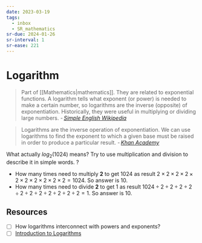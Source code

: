 ```yaml
---
date: 2023-03-19
tags:
  - inbox
  - SR_mathematics
sr-due: 2024-01-26
sr-interval: 1
sr-ease: 221
---
```


# Logarithm

> Part of [[Mathematics|mathematics]]. They are related to exponential
> functions. A logarithm tells what exponent (or power) is needed to make a
> certain number, so logarithms are the inverse (opposite) of exponentiation.
> Historically, they were useful in multiplying or dividing large numbers.
> - <cite>[Simple English Wikipedia](https://simple.wikipedia.org/wiki/Logarithm)</cite>

> Logarithms are the inverse operation of exponentiation. We can use logarithms
> to find the exponent to which a given base must be raised in order to produce
> a particular result.
> - <cite>[Khan Academy](https://www.khanacademy.org/math/algebra2/x2ec2f6f830c9fb89:logs/x2ec2f6f830c9fb89:exp-models/a/logarithms-faq)</cite>

What actually $log_{2}(1024)$ means? Try to use multiplication and division to
describe it in simple words.
?
- How many times need to multiply **2** to get 1024 as result
  $2 \times 2 \times 2 \times 2 \times 2 \times 2 \times 2 \times 2 \times 2 \times 2 = 1024$. So answer is 10.
- How many times need to divide **2** to get 1 as result
  $1024 \div 2 \div 2 \div 2 \div 2 \div 2 \div 2 \div 2 \div 2 \div 2 \div 2 \div 2 = 1$. So answer is 10.

## Resources

- [ ] How logarithms interconnect with powers and exponents?
- [ ] [Introduction to Logarithms](https://www.mathsisfun.com/algebra/logarithms.html)
